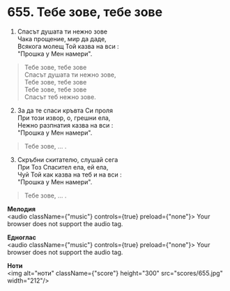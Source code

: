 # 655. Тебе зове, тебе зове  

1. Спасът душата ти нежно зове  
Чака прощение, мир да даде,  
Всякога молещ Той казва на вси :  
"Прошка у Мен намери".  

> Тебе зове, тебе зове  
> Спасът душата ти нежно зове,  
> Тебе зове, тебе зове  
> Тебе зове, тебе зове  
> Спасът теб нежно зове.  

2. За да те спаси кръвта Си проля  
При този извор, о, грешни ела,  
Нежно разпнатия казва на вси :  
"Прошка у Мен намери".  

> Тебе зове, ... .  

3. Скръбни скитателю, слушай сега  
При Тоз Спасител ела, ей ела,  
Чуй Той как казва на теб и на вси :  
"Прошка у Мен намери".  

> Тебе зове, ... .  

__Мелодия__  
<audio className={"music"} controls={true} preload={"none"}><source src="mp3/655.mp3" type="audio/mpeg"/>
Your browser does not support the audio tag.
</audio>  

__Едноглас__  
<audio className={"music"} controls={true} preload={"none"}><source src="transp/655.mp3" type="audio/mpeg"/>
Your browser does not support the audio tag.
</audio>  

__Ноти__  
<img alt="ноти" className={"score"} height="300" src="scores/655.jpg" width="212"/>
